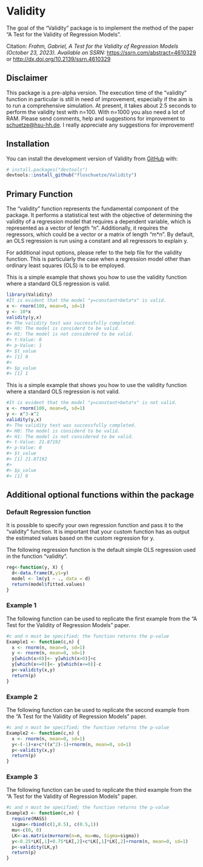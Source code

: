 
<!-- README.md is generated from README.Rmd. Please edit that file -->

# Validity

<!-- badges: start -->
<!-- badges: end -->

The goal of the “Validity” package is to implement the method of the
paper “A Test for the Validity of Regression Models”.

Citation: *Frahm, Gabriel, A Test for the Validity of Regression Models
(October 23, 2023). Available on SSRN:*
<https://ssrn.com/abstract=4610329> or
<http://dx.doi.org/10.2139/ssrn.4610329>

## Disclaimer

This package is a pre-alpha version. The execution time of the
“validity” function in particular is still in need of improvement,
especially if the aim is to run a comprehensive simulation. At present,
it takes about 2.5 seconds to perform the validity test with n=100. With
n=1000 you also need a lot of RAM. Please send comments, help and
suggestions for improvement to [schuetze@hsu-hh.de](schuetze@hsu-hh.de).
I really appreciate any suggestions for improvement!

## Installation

You can install the development version of Validity from
[GitHub](https://github.com/) with:

``` r
# install.packages("devtools")
devtools::install_github("floschuetze/Validity")
```

## Primary Function

The “validity” function represents the fundamental component of the
package. It performs a statistical test with the objective of
determining the validity of a regression model that requires a dependent
variable, which is represented as a vector of length “n”. Additionally,
it requires the regressors, which could be a vector or a matrix of
length “m\*n”. By default, an OLS regression is run using a constant and
all regressors to explain y.

For additional input options, please refer to the help file for the
validity function. This is particularly the case when a regression model
other than ordinary least squares (OLS) is to be employed.

This is a simple example that shows you how to use the validity function
where a standard OLS regression is valid.

``` r
library(Validity)
#It is evident that the model "y=constant+beta*x" is valid.
x <- rnorm(100, mean=0, sd=1)
y <- 10*x
validity(y,x)
#> The validity test was successfully completed. 
#> H0: The model is considerd to be valid. 
#> H1: The model is not considered to be valid. 
#> t-Value: 0 
#> p-Value: 1
#> $t_value
#> [1] 0
#> 
#> $p_value
#> [1] 1
```

This is a simple example that shows you how to use the validity function
where a standard OLS regression is not valid.

``` r
#It is evident that the model "y=constant+beta*x" is not valid.
x <- rnorm(100, mean=0, sd=1)
y <- x^3-x^2
validity(y,x)
#> The validity test was successfully completed. 
#> H0: The model is considerd to be valid. 
#> H1: The model is not considered to be valid. 
#> t-Value: 21.87192 
#> p-Value: 0
#> $t_value
#> [1] 21.87192
#> 
#> $p_value
#> [1] 0
```

## Additional optional functions within the package

### Default Regression function

It is possible to specify your own regression function and pass it to
the “validity” function. It is important that your custom function has
as output the estimated values based on the custom regression for y.

The following regression function is the default simple OLS regression
used in the function “validity”.

``` r
reg<-function(y, X) {
  d<-data.frame(X,y1=y)
  model <- lm(y1 ~ ., data = d)
  return(model$fitted.values)
}
```

### Example 1

The following function can be used to replicate the first example from
the “A Test for the Validity of Regression Models” paper.

``` r
#c and n must be specified; the function returns the p-value
Example1 <- function(c,n) {
  x <- rnorm(n, mean=0, sd=1)
  y <- rnorm(n, mean=0, sd=1)
  y[which(x>0)]<- y[which(x>0)]+c
  y[which(x<=0)]<- y[which(x<=0)]-c
  p<-validity(x,y)
  return(p)
}
```

### Example 2

The following function can be used to replicate the second example from
the “A Test for the Validity of Regression Models” paper.

``` r
#c and n must be specified; the function returns the p-value
Example2 <- function(c,n) {
  x <- rnorm(n, mean=0, sd=1)
  y<-(-1)+x+c*((x^2)-1)+rnorm(n, mean=0, sd=1)
  p<-validity(x,y)
  return(p)
}
```

### Example 3

The following function can be used to replicate the third example from
the “A Test for the Validity of Regression Models” paper.

``` r
#c and n must be specified; the function returns the p-value
Example3 <- function(c,n) {
  require(MASS)
  sigma<-rbind(c(1,0.5), c(0.5,1))
  mu<-c(0, 0) 
  LK<-as.matrix(mvrnorm(n=n, mu=mu, Sigma=sigma))
  y<-0.25*LK[,1]+0.75*LK[,2]+c*LK[,1]*LK[,2]+rnorm(n, mean=0, sd=1)
  p<-validity(LK,y)
  return(p)
}
```
